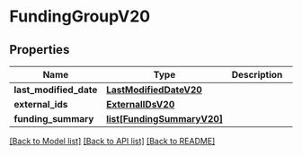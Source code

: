 # FundingGroupV20

## Properties
Name | Type | Description | Notes
------------ | ------------- | ------------- | -------------
**last_modified_date** | [**LastModifiedDateV20**](LastModifiedDateV20.md) |  | [optional] 
**external_ids** | [**ExternalIDsV20**](ExternalIDsV20.md) |  | [optional] 
**funding_summary** | [**list[FundingSummaryV20]**](FundingSummaryV20.md) |  | [optional] 

[[Back to Model list]](../README.md#documentation-for-models) [[Back to API list]](../README.md#documentation-for-api-endpoints) [[Back to README]](../README.md)

